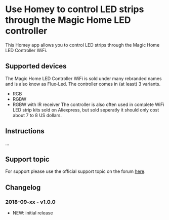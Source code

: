 # Use Homey to control LED strips through the Magic Home LED controller
This Homey app allows you to control LED strips through the Magic Home LED Controller WiFi.

## Supported devices
The Magic Home LED Controller WiFi is sold under many rebranded names and is also know as Flux-Led. The controller comes in (at least) 3 variants.
* RGB
* RGBW
* RGBW with IR receiver
The controller is also often used in complete WiFi LED strip kits sold on Aliexpress, but sold seperatly it should only cost about 7 to 8 US dollars.

## Instructions
...

## Support topic
For support please use the official support topic on the forum [here](https://community.athom.com/t/696).

## Changelog
### 2018-09-xx - v1.0.0
* NEW: initial release
